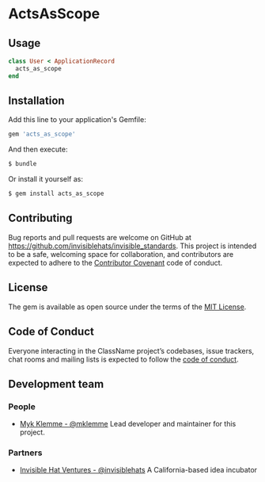 # ActsAsScope


## Usage

```ruby
class User < ApplicationRecord
  acts_as_scope
end
```

## Installation
Add this line to your application's Gemfile:

```ruby
gem 'acts_as_scope'
```

And then execute:
```bash
$ bundle
```

Or install it yourself as:
```bash
$ gem install acts_as_scope
```

## Contributing

Bug reports and pull requests are welcome on GitHub at https://github.com/invisiblehats/invisible_standards. This project is intended to be a safe, welcoming space for collaboration, and contributors are expected to adhere to the [Contributor Covenant](http://contributor-covenant.org) code of conduct.

## License

The gem is available as open source under the terms of the [MIT License](https://opensource.org/licenses/MIT).

## Code of Conduct

Everyone interacting in the ClassName project’s codebases, issue trackers, chat rooms and mailing lists is expected to follow the [code of conduct](https://github.com/[USERNAME]/invisible_standards/blob/master/CODE_OF_CONDUCT.md).

## Development team

### People

- [Myk Klemme - @mklemme](https://github.com/mklemme) Lead developer and maintainer for this project.

### Partners

- [Invisible Hat Ventures - @invisiblehats](https://github.com/invisiblehats) A California-based idea incubator
